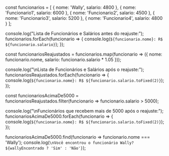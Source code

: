 
const funcionarios = [
  { nome: 'Wally', salario: 4800 },
  { nome: 'Funcionario1', salario: 6000 },
  { nome: 'Funcionario2', salario: 4500 },
  { nome: 'Funcionario3', salario: 5200 },
  { nome: 'Funcionario4', salario: 4800 }
];


console.log("Lista de Funcionários e Salários antes do reajuste:");
funcionarios.forEach(funcionario => {
  console.log(`${funcionario.nome}: R$ ${funcionario.salario}`);
});


const funcionariosReajustados = funcionarios.map(funcionario => ({
  nome: funcionario.nome,
  salario: funcionario.salario * 1.05
}));


console.log("\nLista de Funcionários e Salários após o reajuste:");
funcionariosReajustados.forEach(funcionario => {
  console.log(`${funcionario.nome}: R$ ${funcionario.salario.toFixed(2)}`);
});


const funcionariosAcimaDe5000 = funcionariosReajustados.filter(funcionario => funcionario.salario > 5000);


console.log("\nFuncionários que recebem mais de 5000 após o reajuste:");
funcionariosAcimaDe5000.forEach(funcionario => {
  console.log(`${funcionario.nome}: R$ ${funcionario.salario.toFixed(2)}`);
});

 funcionariosAcimaDe5000.find(funcionario => funcionario.nome === 'Wally');
console.log(`\nVocê encontrou o funcionário Wally? ${wallyEncontrado ? 'Sim' : 'Não'}`);
```
